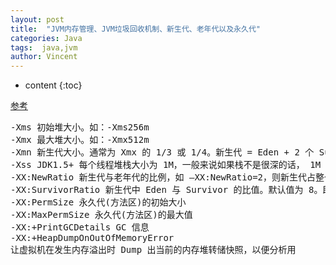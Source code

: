```yaml
---
layout: post
title:  "JVM内存管理、JVM垃圾回收机制、新生代、老年代以及永久代"
categories: Java
tags:  java,jvm
author: Vincent
---
```


* content
{:toc}

[参考](http://blog.csdn.net/zhb123gggggg/article/details/40901003)

<pre>
-Xms 初始堆大小。如：-Xms256m
-Xmx 最大堆大小。如：-Xmx512m
-Xmn 新生代大小。通常为 Xmx 的 1/3 或 1/4。新生代 = Eden + 2 个 Survivor 空间。实际可用空间为 = Eden + 1 个 Survivor，即 90% 
-Xss JDK1.5+ 每个线程堆栈大小为 1M，一般来说如果栈不是很深的话， 1M 是绝对够用了的。
-XX:NewRatio 新生代与老年代的比例，如 –XX:NewRatio=2，则新生代占整个堆空间的1/3，老年代占2/3
-XX:SurvivorRatio 新生代中 Eden 与 Survivor 的比值。默认值为 8。即 Eden 占新生代空间的 8/10，另外两个 Survivor 各占 1/10 
-XX:PermSize 永久代(方法区)的初始大小
-XX:MaxPermSize 永久代(方法区)的最大值
-XX:+PrintGCDetails GC 信息
-XX:+HeapDumpOnOutOfMemoryError
让虚拟机在发生内存溢出时 Dump 出当前的内存堆转储快照，以便分析用
</pre>